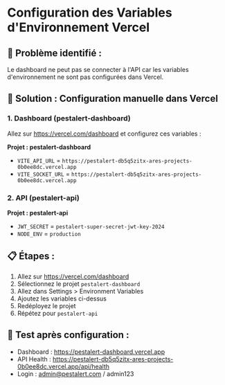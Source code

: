 # Configuration des Variables d'Environnement Vercel

## 🎯 Problème identifié :
Le dashboard ne peut pas se connecter à l'API car les variables d'environnement ne sont pas configurées dans Vercel.

## 🔧 Solution : Configuration manuelle dans Vercel

### 1. Dashboard (pestalert-dashboard)
Allez sur https://vercel.com/dashboard et configurez ces variables :

**Projet : pestalert-dashboard**
- `VITE_API_URL` = `https://pestalert-db5q5zitx-ares-projects-0b0ee8dc.vercel.app`
- `VITE_SOCKET_URL` = `https://pestalert-db5q5zitx-ares-projects-0b0ee8dc.vercel.app`

### 2. API (pestalert-api)
**Projet : pestalert-api**
- `JWT_SECRET` = `pestalert-super-secret-jwt-key-2024`
- `NODE_ENV` = `production`

## 📋 Étapes :
1. Allez sur https://vercel.com/dashboard
2. Sélectionnez le projet `pestalert-dashboard`
3. Allez dans Settings > Environment Variables
4. Ajoutez les variables ci-dessus
5. Redéployez le projet
6. Répétez pour `pestalert-api`

## 🧪 Test après configuration :
- Dashboard : https://pestalert-dashboard.vercel.app
- API Health : https://pestalert-db5q5zitx-ares-projects-0b0ee8dc.vercel.app/api/health
- Login : admin@pestalert.com / admin123

